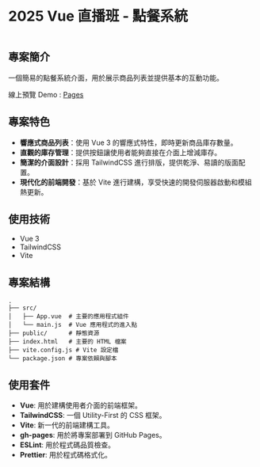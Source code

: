 # 2025 Vue 直播班 - 點餐系統

<img src="" alt="">

## 專案簡介

一個簡易的點餐系統介面，用於展示商品列表並提供基本的互動功能。

線上預覽 Demo : [Pages](https://clovetseng.github.io/orderingSystem/)

## 專案特色
- **響應式商品列表**：使用 Vue 3 的響應式特性，即時更新商品庫存數量。
- **直觀的庫存管理**：提供按鈕讓使用者能夠直接在介面上增減庫存。
- **簡潔的介面設計**：採用 TailwindCSS 進行排版，提供乾淨、易讀的版面配置。
- **現代化的前端開發**：基於 Vite 進行建構，享受快速的開發伺服器啟動和模組熱更新。

## 使用技術
- Vue 3
- TailwindCSS
- Vite

## 專案結構
```
.
├── src/
│   ├── App.vue  # 主要的應用程式組件
│   └── main.js  # Vue 應用程式的進入點
├── public/      # 靜態資源
├── index.html   # 主要的 HTML 檔案
├── vite.config.js # Vite 設定檔
└── package.json # 專案依賴與腳本
```

## 使用套件
- **Vue**: 用於建構使用者介面的前端框架。
- **TailwindCSS**: 一個 Utility-First 的 CSS 框架。
- **Vite**: 新一代的前端建構工具。
- **gh-pages**: 用於將專案部署到 GitHub Pages。
- **ESLint**: 用於程式碼品質檢查。
- **Prettier**: 用於程式碼格式化。